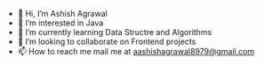 - 👋 Hi, I’m Ashish Agrawal
- 👀 I’m interested in Java
- 🌱 I’m currently learning Data Structre and Algorithms
- 💞️ I’m looking to collaborate on Frontend projects
- 📫 How to reach me mail me at aashishagrawal8979@gmail.com

<!---
ash0chmp/ash0chmp is a ✨ special ✨ repository because its `README.md` (this file) appears on your GitHub profile.
You can click the Preview link to take a look at your changes.
--->
